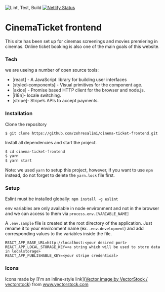 ![Lint, Test, Build](https://github.com/zohresalimi/cinema-ticket-frontend/workflows/Lint,%20Test,%20Build/badge.svg?branch=master)
[![Netlify Status](https://api.netlify.com/api/v1/badges/5dcfc8c0-7382-49a6-a8f9-c2f53a30e918/deploy-status)](https://app.netlify.com/sites/frosty-raman-d9c6ad/deploys)

# CinemaTicket frontend

This site has been set up for cinemas screenings and movies premiering in cinemas. Online ticket booking is also one of the main goals of this website.

### Tech

we are useing a number of open source tools:

- [react] - A JavaScript library for building user interfaces
- [styled-components] - Visual primitives for the component age.
- [axios] - Promise based HTTP client for the browser and node.js.
- [i18n]- locale switching.
- [stripe]- Stripe’s APIs to accept payments.

### Installation

Clone the repository

```
$ git clone https://github.com/zohresalimi/cinema-ticket-frontend.git
```

Install all dependencies and start the project.

```sh
$ cd cinema-ticket-frontend
$ yarn
$ yarn start
```

Note: we used `yarn` to setup this project, however, if you want to use `npm` instead, do not forget to delete the `yarn.lock` file first.

### Setup

Eslint must be installed globally: `npm install -g eslint`

env variables are only available in node environment and not in the browser and we can access to them via `process.env.[VARIABLE_NAME]`

A `.env.sample` file is created at the root directory of the application. Just rename it to your environment name (ex. `.env.development`) and add corresponding values to the variables inside the file.

```
REACT_APP_BASE_URL=http://localhost:<your desired port>
REACT_APP_LOCAL_STORAGE_KEY=<a string which will be used to store data in localstorage>
REACT_APP_PUBLISHABLE_KEY=<your stripe credentioal>
```

### Icons

Icons made by [I'm an inline-style link](<a href="https://www.vectorstock.com/royalty-free-vector/play-media-cinema-simple-logo-template-icon-vector-24516644">Vector image by VectorStock / vectorstock</a>) from www.vectorstock.com
